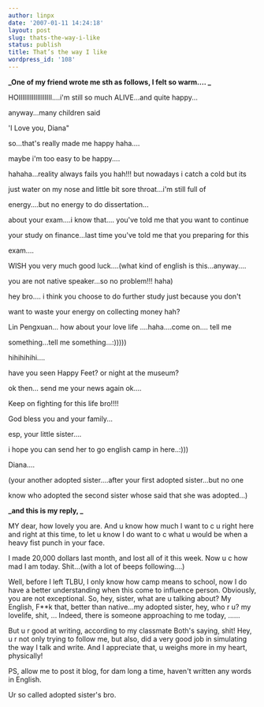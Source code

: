 ```yaml
---
author: linpx
date: '2007-01-11 14:24:18'
layout: post
slug: thats-the-way-i-like
status: publish
title: That’s the way I like
wordpress_id: '108'
---
```


**_One of my friend wrote me sth as follows, I felt so warm…. _**

HOIIIIIIIIIIIIIIIIII....i'm still so much ALIVE...and quite happy...

anyway...many children said

'I Love you, Diana"

so...that's really made me happy haha....

maybe i'm too easy to be happy....

hahaha...reality always fails you hah!!! but nowadays i catch a cold but its

just water on my nose and little bit sore throat...i'm still full of

energy....but no energy to do dissertation...

about your exam....i know that.... you've told me that you want to continue

your study on finance...last time you've told me that you preparing for this

exam....

WISH you very much good luck....(what kind of english is this...anyway....

you are not native speaker...so no problem!!! haha)

hey bro.... i think you choose to do further study just because you don't

want to waste your energy on collecting money hah?

Lin Pengxuan... how about your love life ....haha....come on.... tell me

something...tell me something...:)))))

hihihihihi....

have you seen Happy Feet? or night at the museum?

ok then... send me your news again ok....

Keep on fighting for this life bro!!!!

God bless you and your family...

esp, your little sister....

i hope you can send her to go english camp in here..:)))

Diana....

(your another adopted sister....after your first adopted sister...but no one

know who adopted the second sister whose said that she was adopted...)

**_and this is my reply, _**

MY dear, how lovely you are. And u know how much I want to c u right here and
right at this time, to let u know I do want to c what u would be when a heavy
fist punch in your face.

I made 20,000 dollars last month, and lost all of it this week. Now u c how
mad I am today. Shit...(with a lot of beeps following....)

Well, before I left TLBU, I only know how camp means to school, now I do have
a better understanding when this come to influence person. Obviously, you are
not exceptional. So, hey, sister, what are u talking about? My English, F**k
that, better than native...my adopted sister, hey, who r u? my lovelife, shit,
... Indeed, there is someone approaching to me today, ......

But u r good at writing, according to my classmate Both's saying, shit! Hey, u
r not only trying to follow me, but also, did a very good job in simulating
the way I talk and write. And I appreciate that, u weighs more in my heart,
physically!

PS, allow me to post it blog, for dam long a time, haven't written any words
in English.

Ur so called adopted sister's bro.

